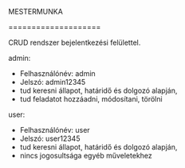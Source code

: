 MESTERMUNKA

====================

CRUD rendszer bejelentkezési felülettel.


admin:
- Felhasználónév: admin
- Jelszó: admin12345
- tud keresni állapot, határidő és dolgozó alapján,
- tud feladatot hozzáadni, módosítani, törölni

user:

- Felhasználónév: user
- Jelszó: user12345
- tud keresni állapot, határidő és dolgozó alapján,
- nincs jogosultsága egyéb műveletekhez

